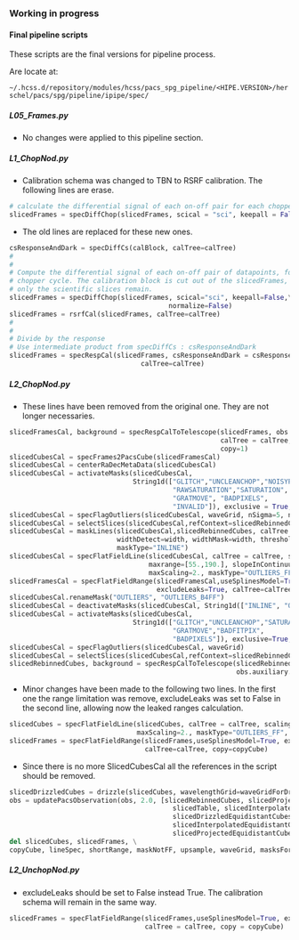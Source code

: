 ### Working in progress

#### Final pipeline scripts 
These scripts are the final versions for pipeline process.

Are locate at: 

`~/.hcss.d/repository/modules/hcss/pacs_spg_pipeline/<HIPE.VERSION>/herschel/pacs/spg/pipeline/ipipe/spec/`
##### L05_Frames.py
 - No changes were applied to this pipeline section.

##### L1_ChopNod.py
- Calibration schema was changed to TBN to RSRF calibration. The following lines are erase.
```python
# calculate the differential signal of each on-off pair for each chopper cycle
slicedFrames = specDiffChop(slicedFrames, scical = "sci", keepall = False, normalize=True)
```
- The old lines are replaced for these new ones.
```python
csResponseAndDark = specDiffCs(calBlock, calTree=calTree)
#
#
# Compute the differential signal of each on-off pair of datapoints, for each 
# chopper cycle. The calibration block is cut out of the slicedFrames, so 
# only the scientific slices remain.
slicedFrames = specDiffChop(slicedFrames, scical="sci", keepall=False,\
			                            normalize=False)
slicedFrames = rsrfCal(slicedFrames, calTree=calTree)
#
#
# Divide by the response
# Use intermediate product from specDiffCs : csResponseAndDark
slicedFrames = specRespCal(slicedFrames, csResponseAndDark = csResponseAndDark,
			                     calTree=calTree) 
```
##### L2_ChopNod.py
 - These lines have been removed from the original one. They are not longer necessaries.
```python
slicedFramesCal, background = specRespCalToTelescope(slicedFrames, obs.auxiliary.hk,
                                                     calTree = calTree, reduceNoise=1,
                                                     copy=1)
slicedCubesCal = specFrames2PacsCube(slicedFramesCal)
slicedCubesCal = centerRaDecMetaData(slicedCubesCal)
slicedCubesCal = activateMasks(slicedCubesCal,
                               String1d(["GLITCH","UNCLEANCHOP","NOISYPIXELS",
                                         "RAWSATURATION","SATURATION",
                                         "GRATMOVE", "BADPIXELS",
                                         "INVALID"]), exclusive = True, copy = copyCube)
slicedCubesCal = specFlagOutliers(slicedCubesCal, waveGrid, nSigma=5, nIter=1)
slicedCubesCal = selectSlices(slicedCubesCal,refContext=slicedRebinnedCubes)
slicedCubesCal = maskLines(slicedCubesCal,slicedRebinnedCubes, calTree = calTree, 
                           widthDetect=width, widthMask=width, threshold=10.0,
                           maskType="INLINE")
slicedCubesCal = specFlatFieldLine(slicedCubesCal, calTree = calTree, scaling=1,
                                   maxrange=[55.,190.], slopeInContinuum=1,
                                   maxScaling=2., maskType="OUTLIERS_FF", offset=0)
slicedFramesCal = specFlatFieldRange(slicedFramesCal,useSplinesModel=True,
                                     excludeLeaks=True, calTree=calTree, copy=copyCube)
slicedCubesCal.renameMask("OUTLIERS", "OUTLIERS_B4FF")
slicedCubesCal = deactivateMasks(slicedCubesCal, String1d(["INLINE", "OUTLIERS_B4FF"]))
slicedCubesCal = activateMasks(slicedCubesCal,
                               String1d(["GLITCH","UNCLEANCHOP","SATURATION",
                                         "GRATMOVE","BADFITPIX",
                                         "BADPIXELS"]), exclusive=True, copy=copyCube)
slicedCubesCal = specFlagOutliers(slicedCubesCal, waveGrid)
slicedCubesCal = selectSlices(slicedCubesCal,refContext=slicedRebinnedCubes)
slicedRebinnedCubes, background = specRespCalToTelescope(slicedRebinnedCubes,
                                                         obs.auxiliary.hk, calTree=calTree)
```
 - Minor changes have been made to the following two lines. In the first one the range limitation was remove, excludeLeaks was set to False in the second line, allowing now the leaked ranges calculation.
```python
slicedCubes = specFlatFieldLine(slicedCubes, calTree = calTree, scaling=1, slopeInContinuum=1,
                                maxScaling=2., maskType="OUTLIERS_FF", offset=0)
slicedFrames = specFlatFieldRange(slicedFrames,useSplinesModel=True, excludeLeaks=False,
                                  calTree=calTree, copy=copyCube)
```
 - Since there is no more SlicedCubesCal all the references in the script should be removed.
```python
slicedDrizzledCubes = drizzle(slicedCubes, wavelengthGrid=waveGridForDrizzle, spatialGrid=spaceGrid)[0]
obs = updatePacsObservation(obs, 2.0, [slicedRebinnedCubes, slicedProjectedCubes, slicedDrizzledCubes, 
	                                     slicedTable, slicedInterpolatedCubes, spectra1d, 
	                                     slicedDrizzledEquidistantCubes, 
	                                     slicedInterpolatedEquidistantCubes,
	                                     slicedProjectedEquidistantCubes])
del slicedCubes, slicedFrames, \
copyCube, lineSpec, shortRange, maskNotFF, upsample, waveGrid, masksForRebinning, slicedRebinnedCubes
```
##### L2_UnchopNod.py
 - excludeLeaks should be set to False instead True. The calibration schema will remain in the same way.
```python
slicedFrames = specFlatFieldRange(slicedFrames,useSplinesModel=True, excludeLeaks=False,
                                  calTree = calTree, copy = copyCube)
```
